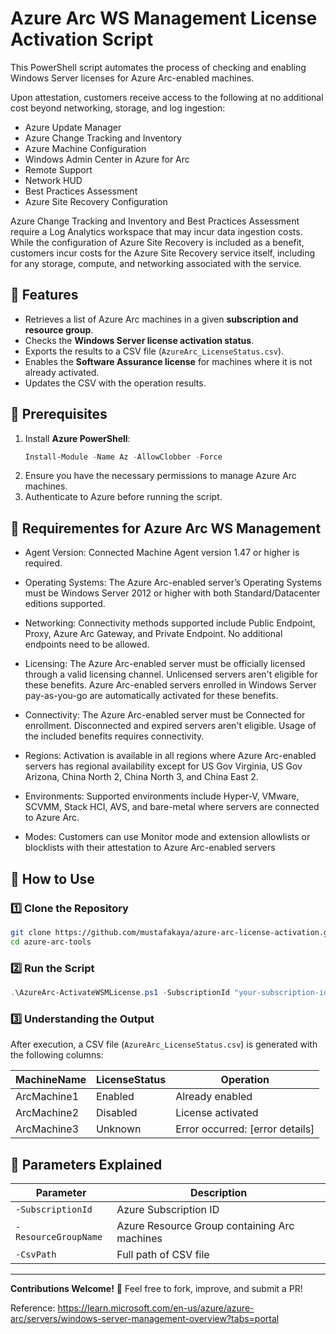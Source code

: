 # Azure Arc WS Management License Activation Script

This PowerShell script automates the process of checking and enabling Windows Server licenses for Azure Arc-enabled machines.

Upon attestation, customers receive access to the following at no additional cost beyond networking, storage, and log ingestion:

  - Azure Update Manager
  - Azure Change Tracking and Inventory
  - Azure Machine Configuration
  - Windows Admin Center in Azure for Arc
  - Remote Support
  - Network HUD
  - Best Practices Assessment
  - Azure Site Recovery Configuration

Azure Change Tracking and Inventory and Best Practices Assessment require a Log Analytics workspace that may incur data ingestion costs. While the configuration of Azure Site Recovery is included as a benefit, customers incur costs for the Azure Site Recovery service itself, including for any storage, compute, and networking associated with the service.

## 🚀 Features

- Retrieves a list of Azure Arc machines in a given **subscription and resource group**.
- Checks the **Windows Server license activation status**.
- Exports the results to a CSV file (`AzureArc_LicenseStatus.csv`).
- Enables the **Software Assurance license** for machines where it is not already activated.
- Updates the CSV with the operation results.

## 📌 Prerequisites

1. Install **Azure PowerShell**:
   ```powershell
   Install-Module -Name Az -AllowClobber -Force
   ```
2. Ensure you have the necessary permissions to manage Azure Arc machines.
3. Authenticate to Azure before running the script.

## 📌 Requirementes for Azure Arc WS Management 

  - Agent Version: Connected Machine Agent version 1.47 or higher is required.
  
  - Operating Systems: The Azure Arc-enabled server’s Operating Systems must be Windows Server 2012 or higher with both Standard/Datacenter editions supported.
  
  - Networking: Connectivity methods supported include Public Endpoint, Proxy, Azure Arc Gateway, and Private Endpoint. No additional endpoints need to be allowed.
  
  - Licensing: The Azure Arc-enabled server must be officially licensed through a valid licensing channel. Unlicensed servers aren't eligible for these benefits. Azure Arc-enabled servers enrolled in Windows Server pay-as-you-go are automatically activated for these benefits.
  
  - Connectivity: The Azure Arc-enabled server must be Connected for enrollment. Disconnected and expired servers aren't eligible. Usage of the included benefits requires connectivity.
  
  - Regions: Activation is available in all regions where Azure Arc-enabled servers has regional availability except for US Gov Virginia, US Gov Arizona, China North 2, China North 3, and China East 2.
  
  - Environments: Supported environments include Hyper-V, VMware, SCVMM, Stack HCI, AVS, and bare-metal where servers are connected to Azure Arc.
  
  - Modes: Customers can use Monitor mode and extension allowlists or blocklists with their attestation to Azure Arc-enabled servers

## 📄 How to Use

### 1️⃣ Clone the Repository

```sh
git clone https://github.com/mustafakaya/azure-arc-license-activation.git
cd azure-arc-tools
```

### 2️⃣ Run the Script

```powershell
.\AzureArc-ActivateWSMLicense.ps1 -SubscriptionId "your-subscription-id" -ResourceGroupName "your-resource-group" -CsvPath "full-path-of-csv"
```

### 3️⃣ Understanding the Output

After execution, a CSV file (`AzureArc_LicenseStatus.csv`) is generated with the following columns:

| MachineName | LicenseStatus | Operation                       |
| ----------- | ------------- | ------------------------------- |
| ArcMachine1 | Enabled       | Already enabled                 |
| ArcMachine2 | Disabled      | License activated               |
| ArcMachine3 | Unknown       | Error occurred: [error details] |

## 🔧 Parameters Explained

| Parameter            | Description                                      |
| -------------------- | ------------------------------------------------ |
| `-SubscriptionId`    | Azure Subscription ID                            |
| `-ResourceGroupName` | Azure Resource Group containing Arc machines     |
| `-CsvPath`           | Full path of CSV file                            |

---

**Contributions Welcome!** 🤝 Feel free to fork, improve, and submit a PR!

Reference: https://learn.microsoft.com/en-us/azure/azure-arc/servers/windows-server-management-overview?tabs=portal

